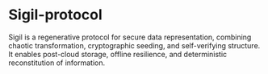 # Sigil-protocol
Sigil is a regenerative protocol for secure data representation, combining chaotic transformation, cryptographic seeding, and self-verifying structure. It enables post-cloud storage, offline resilience, and deterministic reconstitution of information.
